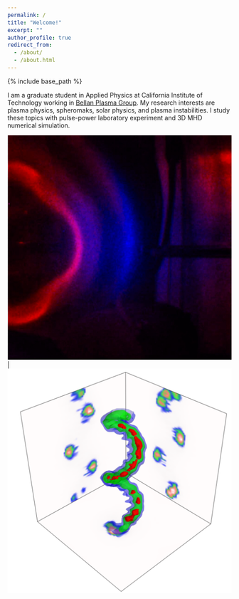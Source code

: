 ```yaml
---
permalink: /
title: "Welcome!"
excerpt: ""
author_profile: true
redirect_from: 
  - /about/
  - /about.html
---
```


{% include base_path %}

I am a graduate student in Applied Physics at California Institute of Technology working in <a href="http://www.bellanplasmagroup.caltech.edu/" target="_blank">Bellan Plasma Group</a>. 
My research interests are plasma physics, spheromaks, solar physics, and plasma instabilities. I study these topics with pulse-power
laboratory experiment and 3D MHD numerical simulation.

<img src='/images/main11.png'> | <img src='/images/main21.png'>